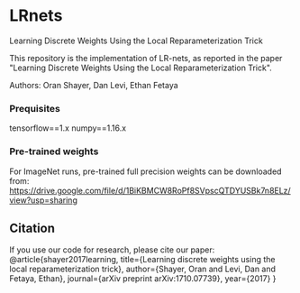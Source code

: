 # LRnets
Learning Discrete Weights Using the Local Reparameterization Trick

This repository is the implementation of LR-nets, as reported in the paper "Learning Discrete Weights Using the Local Reparameterization Trick".

Authors: Oran Shayer, Dan Levi, Ethan Fetaya

### Prequisites

tensorflow==1.x
numpy==1.16.x

### Pre-trained weights

For ImageNet runs, pre-trained full precision weights can be downloaded from: https://drive.google.com/file/d/1BiKBMCW8RoPf8SVpscQTDYUSBk7n8ELz/view?usp=sharing

## Citation

If you use our code for research, please cite our paper:
@article{shayer2017learning,
  title={Learning discrete weights using the local reparameterization trick},
  author={Shayer, Oran and Levi, Dan and Fetaya, Ethan},
  journal={arXiv preprint arXiv:1710.07739},
  year={2017}
}

